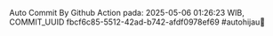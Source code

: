 Auto Commit By Github Action pada: 2025-05-06 01:26:23 WIB, COMMIT_UUID fbcf6c85-5512-42ad-b742-afdf0978ef69 #autohijau🗿
